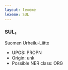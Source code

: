 ```yaml
---
layout: lexeme
lexeme: SUL
---
```


###  SUL₁

Suomen Urheilu-Liitto
* UPOS:  PROPN
* Origin:  unk
* Possible NER class:  ORG

